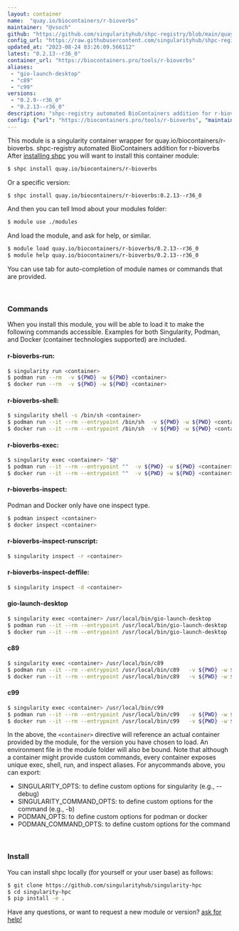 ```yaml
---
layout: container
name:  "quay.io/biocontainers/r-bioverbs"
maintainer: "@vsoch"
github: "https://github.com/singularityhub/shpc-registry/blob/main/quay.io/biocontainers/r-bioverbs/container.yaml"
config_url: "https://raw.githubusercontent.com/singularityhub/shpc-registry/main/quay.io/biocontainers/r-bioverbs/container.yaml"
updated_at: "2023-08-24 03:26:09.566112"
latest: "0.2.13--r36_0"
container_url: "https://biocontainers.pro/tools/r-bioverbs"
aliases:
 - "gio-launch-desktop"
 - "c89"
 - "c99"
versions:
 - "0.2.9--r36_0"
 - "0.2.13--r36_0"
description: "shpc-registry automated BioContainers addition for r-bioverbs"
config: {"url": "https://biocontainers.pro/tools/r-bioverbs", "maintainer": "@vsoch", "description": "shpc-registry automated BioContainers addition for r-bioverbs", "latest": {"0.2.13--r36_0": "sha256:55e653056816b13123b60266ebcf503384c31ca269d076d8348448208d3063e1"}, "tags": {"0.2.9--r36_0": "sha256:f3797918f483eb5bd7bea247c4c39757380f4f76ec0c9df3034de93123e3cfb9", "0.2.13--r36_0": "sha256:55e653056816b13123b60266ebcf503384c31ca269d076d8348448208d3063e1"}, "docker": "quay.io/biocontainers/r-bioverbs", "aliases": {"gio-launch-desktop": "/usr/local/bin/gio-launch-desktop", "c89": "/usr/local/bin/c89", "c99": "/usr/local/bin/c99"}}
---
```


This module is a singularity container wrapper for quay.io/biocontainers/r-bioverbs.
shpc-registry automated BioContainers addition for r-bioverbs
After [installing shpc](#install) you will want to install this container module:


```bash
$ shpc install quay.io/biocontainers/r-bioverbs
```

Or a specific version:

```bash
$ shpc install quay.io/biocontainers/r-bioverbs:0.2.13--r36_0
```

And then you can tell lmod about your modules folder:

```bash
$ module use ./modules
```

And load the module, and ask for help, or similar.

```bash
$ module load quay.io/biocontainers/r-bioverbs/0.2.13--r36_0
$ module help quay.io/biocontainers/r-bioverbs/0.2.13--r36_0
```

You can use tab for auto-completion of module names or commands that are provided.

<br>

### Commands

When you install this module, you will be able to load it to make the following commands accessible.
Examples for both Singularity, Podman, and Docker (container technologies supported) are included.

#### r-bioverbs-run:

```bash
$ singularity run <container>
$ podman run --rm  -v ${PWD} -w ${PWD} <container>
$ docker run --rm  -v ${PWD} -w ${PWD} <container>
```

#### r-bioverbs-shell:

```bash
$ singularity shell -s /bin/sh <container>
$ podman run --it --rm --entrypoint /bin/sh  -v ${PWD} -w ${PWD} <container>
$ docker run --it --rm --entrypoint /bin/sh  -v ${PWD} -w ${PWD} <container>
```

#### r-bioverbs-exec:

```bash
$ singularity exec <container> "$@"
$ podman run --it --rm --entrypoint ""  -v ${PWD} -w ${PWD} <container> "$@"
$ docker run --it --rm --entrypoint ""  -v ${PWD} -w ${PWD} <container> "$@"
```

#### r-bioverbs-inspect:

Podman and Docker only have one inspect type.

```bash
$ podman inspect <container>
$ docker inspect <container>
```

#### r-bioverbs-inspect-runscript:

```bash
$ singularity inspect -r <container>
```

#### r-bioverbs-inspect-deffile:

```bash
$ singularity inspect -d <container>
```


#### gio-launch-desktop

```bash
$ singularity exec <container> /usr/local/bin/gio-launch-desktop
$ podman run --it --rm --entrypoint /usr/local/bin/gio-launch-desktop   -v ${PWD} -w ${PWD} <container> -c " $@"
$ docker run --it --rm --entrypoint /usr/local/bin/gio-launch-desktop   -v ${PWD} -w ${PWD} <container> -c " $@"
```


#### c89

```bash
$ singularity exec <container> /usr/local/bin/c89
$ podman run --it --rm --entrypoint /usr/local/bin/c89   -v ${PWD} -w ${PWD} <container> -c " $@"
$ docker run --it --rm --entrypoint /usr/local/bin/c89   -v ${PWD} -w ${PWD} <container> -c " $@"
```


#### c99

```bash
$ singularity exec <container> /usr/local/bin/c99
$ podman run --it --rm --entrypoint /usr/local/bin/c99   -v ${PWD} -w ${PWD} <container> -c " $@"
$ docker run --it --rm --entrypoint /usr/local/bin/c99   -v ${PWD} -w ${PWD} <container> -c " $@"
```



In the above, the `<container>` directive will reference an actual container provided
by the module, for the version you have chosen to load. An environment file in the
module folder will also be bound. Note that although a container
might provide custom commands, every container exposes unique exec, shell, run, and
inspect aliases. For anycommands above, you can export:

 - SINGULARITY_OPTS: to define custom options for singularity (e.g., --debug)
 - SINGULARITY_COMMAND_OPTS: to define custom options for the command (e.g., -b)
 - PODMAN_OPTS: to define custom options for podman or docker
 - PODMAN_COMMAND_OPTS: to define custom options for the command

<br>

### Install

You can install shpc locally (for yourself or your user base) as follows:

```bash
$ git clone https://github.com/singularityhub/singularity-hpc
$ cd singularity-hpc
$ pip install -e .
```

Have any questions, or want to request a new module or version? [ask for help!](https://github.com/singularityhub/singularity-hpc/issues)
